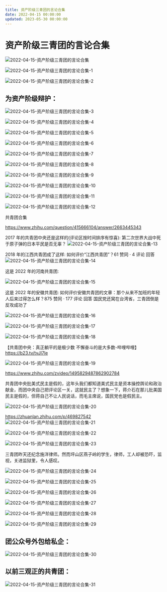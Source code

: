 ```yaml
---
title: 资产阶级三青团的言论合集
date: 2022-04-15 00:00:00
updated: 2023-05-30 00:00:00
---
```



# 资产阶级三青团的言论合集

![2022-04-15-资产阶级三青团的言论合集](assets/2022-04-15-资产阶级三青团的言论合集.jpeg)


![2022-04-15-资产阶级三青团的言论合集-1](assets/2022-04-15-资产阶级三青团的言论合集-1.jpeg)


![2022-04-15-资产阶级三青团的言论合集-2](assets/2022-04-15-资产阶级三青团的言论合集-2.jpeg)

## 为资产阶级辩护：
![2022-04-15-资产阶级三青团的言论合集-3](assets/2022-04-15-资产阶级三青团的言论合集-3.jpeg)

![2022-04-15-资产阶级三青团的言论合集-4](assets/2022-04-15-资产阶级三青团的言论合集-4.jpeg)

![2022-04-15-资产阶级三青团的言论合集-5](assets/2022-04-15-资产阶级三青团的言论合集-5.png)

![2022-04-15-资产阶级三青团的言论合集-6](assets/2022-04-15-资产阶级三青团的言论合集-6.png)

![2022-04-15-资产阶级三青团的言论合集-7](assets/2022-04-15-资产阶级三青团的言论合集-7.jpeg)

![2022-04-15-资产阶级三青团的言论合集-8](assets/2022-04-15-资产阶级三青团的言论合集-8.jpeg)

![2022-04-15-资产阶级三青团的言论合集-9](assets/2022-04-15-资产阶级三青团的言论合集-9.jpeg)

![2022-04-15-资产阶级三青团的言论合集-10](assets/2022-04-15-资产阶级三青团的言论合集-10.jpeg)

![2022-04-15-资产阶级三青团的言论合集-11](assets/2022-04-15-资产阶级三青团的言论合集-11.jpeg)

![2022-04-15-资产阶级三青团的言论合集-12](assets/2022-04-15-资产阶级三青团的言论合集-12.png)

共青团合集

https://www.zhihu.com/question/415666104/answer/2663445343

2017 年的共青团中央还是这样的(评论区按时间排序有惊喜):
第二次世界大战中死于原子弹的日本平民是否无辜？
![2022-04-15-资产阶级三青团的言论合集-13](assets/2022-04-15-资产阶级三青团的言论合集-13.jpeg)

2018 年的江西共青团成了这样:
如何评价“江西共青团”？61 赞同 · 4 评论 回答
![2022-04-15-资产阶级三青团的言论合集-14](assets/2022-04-15-资产阶级三青团的言论合集-14.jpeg)

这是 2022 年的河南共青团:

![2022-04-15-资产阶级三青团的言论合集-15](assets/2022-04-15-资产阶级三青团的言论合集-15.jpeg)

这是 2022 年的安徽共青团:
如何评价安徽共青团的文章：那个从来不加班的年轻人后来过得怎么样？875 赞同 · 177 评论 回答
国民党还窝在台湾省，三青团倒是反攻成功了

![2022-04-15-资产阶级三青团的言论合集-16](assets/2022-04-15-资产阶级三青团的言论合集-16.png)

![2022-04-15-资产阶级三青团的言论合集-17](assets/2022-04-15-资产阶级三青团的言论合集-17.jpeg)

![2022-04-15-资产阶级三青团的言论合集-18](assets/2022-04-15-资产阶级三青团的言论合集-18.jpeg)

【共青团中央：真正躺平的是极少数 不懈奋斗的是大多数-哔哩哔哩】 https://b23.tv/tvJI7le

![2022-04-15-资产阶级三青团的言论合集-19](assets/2022-04-15-资产阶级三青团的言论合集-19.png)

https://www.zhihu.com/zvideo/1495829487862902784

共青团中央批美式民主是假的，这年头我们都知道美式民主是资本操控舆论和政治献金，而团中央自己把评论区一关，这就民主了？想象一下，蒋介石在那儿批美国民主是假的，但蒋自己不让人民说话，而毛主席说，国民党也是假民主。

![2022-04-15-资产阶级三青团的言论合集-20](assets/2022-04-15-资产阶级三青团的言论合集-20.jpeg)

https://zhuanlan.zhihu.com/p/469827542
![2022-04-15-资产阶级三青团的言论合集-21](assets/2022-04-15-资产阶级三青团的言论合集-21.jpeg)

![2022-04-15-资产阶级三青团的言论合集-22](assets/2022-04-15-资产阶级三青团的言论合集-22.jpeg)

![2022-04-15-资产阶级三青团的言论合集-23](assets/2022-04-15-资产阶级三青团的言论合集-23.jpeg)

三青团昨天还纪念施洋律师。然而坪山区燕子岭的学生，律师，工人却被恐吓，监视，关进监狱里，令人感叹。

![2022-04-15-资产阶级三青团的言论合集-24](assets/2022-04-15-资产阶级三青团的言论合集-24.jpeg)

![2022-04-15-资产阶级三青团的言论合集-25](assets/2022-04-15-资产阶级三青团的言论合集-25.jpeg)

![2022-04-15-资产阶级三青团的言论合集-26](assets/2022-04-15-资产阶级三青团的言论合集-26.jpeg)

![2022-04-15-资产阶级三青团的言论合集-27](assets/2022-04-15-资产阶级三青团的言论合集-27.jpeg)

![2022-04-15-资产阶级三青团的言论合集-28](assets/2022-04-15-资产阶级三青团的言论合集-28.jpeg)

![2022-04-15-资产阶级三青团的言论合集-29](assets/2022-04-15-资产阶级三青团的言论合集-29.jpeg)

## 团公众号外包给私企：
![2022-04-15-资产阶级三青团的言论合集-30](assets/2022-04-15-资产阶级三青团的言论合集-30.png)

## 以前三观正的共青团：
![2022-04-15-资产阶级三青团的言论合集-31](assets/2022-04-15-资产阶级三青团的言论合集-31.jpeg)

